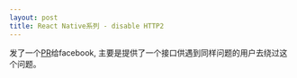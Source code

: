 ```yaml
---
layout: post
title: React Native系列 - disable HTTP2
---
```


发了一个[PR](https://github.com/facebook/react-native/pull/11372)给facebook, 主要是提供了一个接口供遇到同样问题的用户去绕过这个问题。
